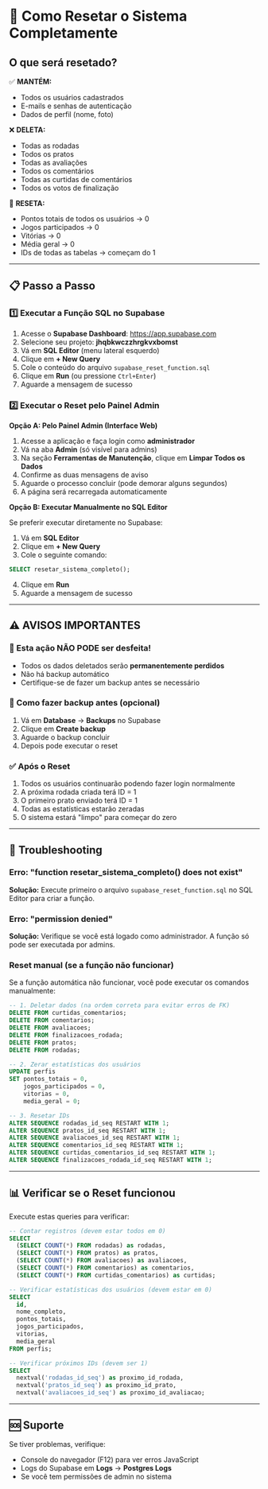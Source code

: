 # 🔄 Como Resetar o Sistema Completamente

## O que será resetado?

✅ **MANTÉM:**

- Todos os usuários cadastrados
- E-mails e senhas de autenticação
- Dados de perfil (nome, foto)

❌ **DELETA:**

- Todas as rodadas
- Todos os pratos
- Todas as avaliações
- Todos os comentários
- Todas as curtidas de comentários
- Todos os votos de finalização

🔄 **RESETA:**

- Pontos totais de todos os usuários → 0
- Jogos participados → 0
- Vitórias → 0
- Média geral → 0
- IDs de todas as tabelas → começam do 1

---

## 📋 Passo a Passo

### 1️⃣ Executar a Função SQL no Supabase

1. Acesse o **Supabase Dashboard**: https://app.supabase.com
2. Selecione seu projeto: **jhqbkwczzhrgkvxbomst**
3. Vá em **SQL Editor** (menu lateral esquerdo)
4. Clique em **+ New Query**
5. Cole o conteúdo do arquivo `supabase_reset_function.sql`
6. Clique em **Run** (ou pressione `Ctrl+Enter`)
7. Aguarde a mensagem de sucesso

### 2️⃣ Executar o Reset pelo Painel Admin

**Opção A: Pelo Painel Admin (Interface Web)**

1. Acesse a aplicação e faça login como **administrador**
2. Vá na aba **Admin** (só visível para admins)
3. Na seção **Ferramentas de Manutenção**, clique em **Limpar Todos os Dados**
4. Confirme as duas mensagens de aviso
5. Aguarde o processo concluir (pode demorar alguns segundos)
6. A página será recarregada automaticamente

**Opção B: Executar Manualmente no SQL Editor**

Se preferir executar diretamente no Supabase:

1. Vá em **SQL Editor**
2. Clique em **+ New Query**
3. Cole o seguinte comando:

```sql
SELECT resetar_sistema_completo();
```

4. Clique em **Run**
5. Aguarde a mensagem de sucesso

---

## ⚠️ AVISOS IMPORTANTES

### 🚨 Esta ação NÃO PODE ser desfeita!

- Todos os dados deletados serão **permanentemente perdidos**
- Não há backup automático
- Certifique-se de fazer um backup antes se necessário

### 📸 Como fazer backup antes (opcional)

1. Vá em **Database** → **Backups** no Supabase
2. Clique em **Create backup**
3. Aguarde o backup concluir
4. Depois pode executar o reset

### ✅ Após o Reset

1. Todos os usuários continuarão podendo fazer login normalmente
2. A próxima rodada criada terá ID = 1
3. O primeiro prato enviado terá ID = 1
4. Todas as estatísticas estarão zeradas
5. O sistema estará "limpo" para começar do zero

---

## 🔧 Troubleshooting

### Erro: "function resetar_sistema_completo() does not exist"

**Solução:** Execute primeiro o arquivo `supabase_reset_function.sql` no SQL Editor para criar a função.

### Erro: "permission denied"

**Solução:** Verifique se você está logado como administrador. A função só pode ser executada por admins.

### Reset manual (se a função não funcionar)

Se a função automática não funcionar, você pode executar os comandos manualmente:

```sql
-- 1. Deletar dados (na ordem correta para evitar erros de FK)
DELETE FROM curtidas_comentarios;
DELETE FROM comentarios;
DELETE FROM avaliacoes;
DELETE FROM finalizacoes_rodada;
DELETE FROM pratos;
DELETE FROM rodadas;

-- 2. Zerar estatísticas dos usuários
UPDATE perfis
SET pontos_totais = 0,
    jogos_participados = 0,
    vitorias = 0,
    media_geral = 0;

-- 3. Resetar IDs
ALTER SEQUENCE rodadas_id_seq RESTART WITH 1;
ALTER SEQUENCE pratos_id_seq RESTART WITH 1;
ALTER SEQUENCE avaliacoes_id_seq RESTART WITH 1;
ALTER SEQUENCE comentarios_id_seq RESTART WITH 1;
ALTER SEQUENCE curtidas_comentarios_id_seq RESTART WITH 1;
ALTER SEQUENCE finalizacoes_rodada_id_seq RESTART WITH 1;
```

---

## 📊 Verificar se o Reset funcionou

Execute estas queries para verificar:

```sql
-- Contar registros (devem estar todos em 0)
SELECT
  (SELECT COUNT(*) FROM rodadas) as rodadas,
  (SELECT COUNT(*) FROM pratos) as pratos,
  (SELECT COUNT(*) FROM avaliacoes) as avaliacoes,
  (SELECT COUNT(*) FROM comentarios) as comentarios,
  (SELECT COUNT(*) FROM curtidas_comentarios) as curtidas;

-- Verificar estatísticas dos usuários (devem estar em 0)
SELECT
  id,
  nome_completo,
  pontos_totais,
  jogos_participados,
  vitorias,
  media_geral
FROM perfis;

-- Verificar próximos IDs (devem ser 1)
SELECT
  nextval('rodadas_id_seq') as proximo_id_rodada,
  nextval('pratos_id_seq') as proximo_id_prato,
  nextval('avaliacoes_id_seq') as proximo_id_avaliacao;
```

---

## 🆘 Suporte

Se tiver problemas, verifique:

- Console do navegador (F12) para ver erros JavaScript
- Logs do Supabase em **Logs** → **Postgres Logs**
- Se você tem permissões de admin no sistema
